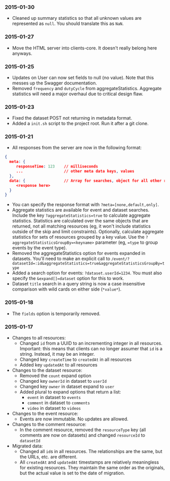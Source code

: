 ### 2015-01-30

- Cleaned up summary statistics so that all unknown values are represented as `null`. You should translate this as `NaN`.

### 2015-01-27

- Move the HTML server into clients-core. It doesn't really belong here anyways.

### 2015-01-25

- Updates on User can now set fields to null (no value). Note that this messes up the Swagger documentation.
- Removed `frequency` and `dutyCycle` from aggregateStatistics. Aggregate statistics will need a major overhaul due to critical design flaw.

### 2015-01-23

- Fixed the dataset POST not returning in metadata format.
- Added a `init.sh` script to the project root. Run it after a git clone.

### 2015-01-21

- All responses from the server are now in the following format:

```json
{
  meta: {
     responseTime: 123    // milliseconds
     ...                  // other meta data keys, values
  },
  data: {                 // Array for searches, object for all other requests
     <response here>
  }
}
```

- You can specify the response format with `?meta=[none,default,only]`.
- Aggregate statistics are available for event and dataset searches. Include the key `?aggregateStatistics=true` to calculate aggregate statistics. Statistics are calculated over the same objects that are returned, not all matching resources (eg, it won't include statistics outside of the skip and limit constraints). Optionally, calculate aggregate statistics for sets of resources grouped by a key value. Use the `?aggregateStatisticsGroupBy=<keyname>` parameter (eg, `=type` to group events by the event type).
- Removed the aggregateStatistics option for events expanded in datasets. You'll need to make an explicit call to `/event/?datasetId=:id&aggregateStatistics=true&aggregateStatisticsGroupBy=type`
- Added a search option for events: `?dataset.userId=1234`. You must also specify the `&expand[]=dataset` option for this to work.
- Dataset `title` search in a query string is now a case insensitive comparison with wild cards on either side (`*value*`).

### 2015-01-18

- The `fields` option is temporarily removed.

### 2015-01-17

- Changes to all resources:
    - Changed `id` from a UUID to an incrementing integer in all resources. Important: this means that clients can no longer assumer that `id` is a string. Instead, it may be an integer.
    - Changed key `createTime` to `createdAt` in all resources
    - Added key `updatedAt` to all resources
- Changes to the dataset resource:
    - Removed the `count` expand option
    - Changed key `ownerId` in dataset to `userId`
    - Changed key `owner` in dataset expand to `user`
    - Added plural to expand options that return a list:
       - `event` in dataset to `events`
       - `comment` in dataset to `comments`
       - `video` in dataset to `videos`
- Changes to the event resource:
    - Events are now immutable. No updates are allowed.
- Changes to the comment resource:
    - In the comment resource, removed the `resourceType` key (all comments are now on datasets) and changed `resourceId` to `datasetId`
- Migrated data:
     - Changed all `id`s in all resources. The relationships are the same, but the URLs, etc. are different.
     - All `createdAt` and `updatedAt` timestamps are relatively meaningless for existing resources. They maintain the same order as the originals, but the actual value is set to the date of migration.

